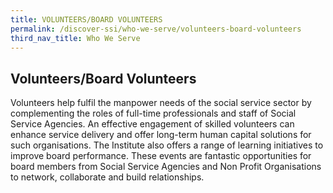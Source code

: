 ```yaml
---
title: VOLUNTEERS/BOARD VOLUNTEERS
permalink: /discover-ssi/who-we-serve/volunteers-board-volunteers
third_nav_title: Who We Serve
---
```


## Volunteers/Board Volunteers

Volunteers help fulfil the manpower needs of the social service sector by complementing the roles of full-time professionals and staff of Social Service Agencies. An effective engagement of skilled volunteers can enhance service delivery and offer long-term human capital solutions for such organisations. The Institute also offers a range of learning initiatives to improve board performance. These events are fantastic opportunities for board members from Social Service Agencies and Non Profit Organisations to network, collaborate and build relationships.
